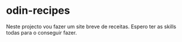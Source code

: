 # odin-recipes
Neste projecto vou fazer um site breve de receitas.
Espero ter as skills todas para o conseguir fazer.